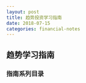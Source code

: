```yaml
---
layout: post
title: 趋势投资学习指南
date: 2018-07-15
categories: financial-notes
---
```



## 趋势学习指南

### 指南系列目录

